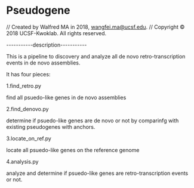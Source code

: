 # Pseudogene

//  Created by Walfred MA in 2018, wangfei.ma@ucsf.edu.
//  Copyright © 2018 UCSF-Kwoklab. All rights reserved.

-----------description-----------

This is a pipeline to discovery and analyze all de novo retro-transcription events in de novo assemblies.

It has four pieces:

  1.find_retro.py	
  
  find all psuedo-like genes in de novo assemblies
  
  2.find_denovo.py	
  
  determine if psuedo-like genes are de novo or not by comparinfg with existing pseudogenes with anchors.
  
  3.locate_on_ref.py
  
  locate all psuedo-like genes on the reference genome
  
  4.analysis.py	
  
  analyze and determine if psuedo-like genes are retro-transcription events or not.
